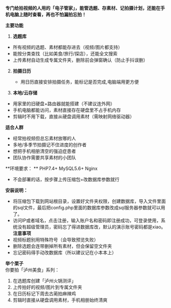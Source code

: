 **专门给拍视频的人用的「电子管家」，能管选题、存素材、记拍摄计划，还能在手机电脑上随时查看，再也不怕漏拍忘拍！**

**主要功能**  
1. **选题库**  
- 所有视频的选题、素材都能存进去（视频/图片都支持）  
- 能按分类查找（比如美食/旅行/探店），还能全文搜索  
- 上传素材自动生成专属文件夹，删除前会弹窗确认（防止手抖误删）  

2. **拍摄日历**  
   - 用日历直接安排拍摄任务，能标记是否完成,电脑端用更方便

3. **本地/云存储**  
- 用家里的旧硬盘+路由器就能搭建（不建议连外网）  
- 手机电脑都能访问，素材直接存在硬盘里不占手机内存  
- 剪辑时不用下载，直接从硬盘调用素材（需映射网络驱动器）  

**适合人群**  
- 经常拍视频但总忘素材放哪的人  
- 多地/多季节拍摄记不住进度的创作者  
- 想把手机相册清空的强迫症患者  
- 团队协作需要共享素材的小团队  



**环境要求： **
PHP7.4+ MySQL5.6+  Nginx
- 不会部署的话，按步骤上传压缩包+改数据库参数就行  

**安装说明：**
- 将压缩包下载到网站根目录，设置好文件夹权限，创建数据库，导入文件里面的sql文件，最后把config.php里面的数据库参数改成sql服务器参数就可以用了。
- 访问IP或者域名，点击注册，输入账户名和密码即注册成功，可登录使用，系统没有超级管理员，密码忘了得进数据库改，默认的演示账号密码都是xiao。
**注意事项**  
- 视频标题别用特殊符号（会导致预览失败）  
- 删除选题会连带删掉所有素材，但会保留空文件夹  
- 忘记密码得手动改数据库（所以建议记在小本本上）  


**举个栗子**  
你要拍「泸州美食」系列：  
 1. 在选题库创建「泸州火锅测评」  
 2. 上传拍好的视频/图片到专属文件夹  
 3. 在日历标记下周去古蔺拍麻辣鸡  
 4. 剪辑时直接从硬盘调用素材，手机相册始终清爽
